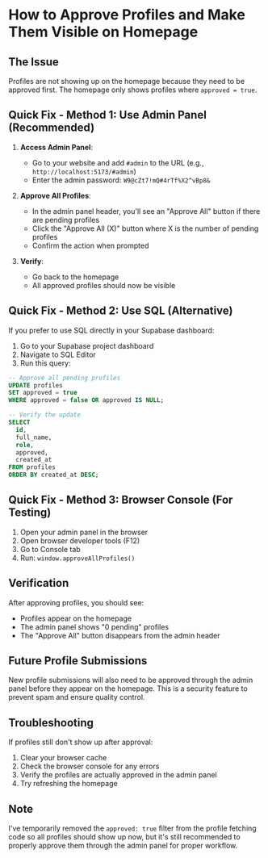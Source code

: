 # How to Approve Profiles and Make Them Visible on Homepage

## The Issue
Profiles are not showing up on the homepage because they need to be approved first. The homepage only shows profiles where `approved = true`.

## Quick Fix - Method 1: Use Admin Panel (Recommended)

1. **Access Admin Panel**:
   - Go to your website and add `#admin` to the URL (e.g., `http://localhost:5173/#admin`)
   - Enter the admin password: `W9@cZt7!mQ#4rTf%X2^vBp8&`

2. **Approve All Profiles**:
   - In the admin panel header, you'll see an "Approve All" button if there are pending profiles
   - Click the "Approve All (X)" button where X is the number of pending profiles
   - Confirm the action when prompted

3. **Verify**:
   - Go back to the homepage
   - All approved profiles should now be visible

## Quick Fix - Method 2: Use SQL (Alternative)

If you prefer to use SQL directly in your Supabase dashboard:

1. Go to your Supabase project dashboard
2. Navigate to SQL Editor
3. Run this query:

```sql
-- Approve all pending profiles
UPDATE profiles 
SET approved = true 
WHERE approved = false OR approved IS NULL;

-- Verify the update
SELECT 
  id,
  full_name,
  role,
  approved,
  created_at
FROM profiles 
ORDER BY created_at DESC;
```

## Quick Fix - Method 3: Browser Console (For Testing)

1. Open your admin panel in the browser
2. Open browser developer tools (F12)
3. Go to Console tab
4. Run: `window.approveAllProfiles()`

## Verification

After approving profiles, you should see:
- Profiles appear on the homepage
- The admin panel shows "0 pending" profiles
- The "Approve All" button disappears from the admin header

## Future Profile Submissions

New profile submissions will also need to be approved through the admin panel before they appear on the homepage. This is a security feature to prevent spam and ensure quality control.

## Troubleshooting

If profiles still don't show up after approval:
1. Clear your browser cache
2. Check the browser console for any errors
3. Verify the profiles are actually approved in the admin panel
4. Try refreshing the homepage

## Note

I've temporarily removed the `approved: true` filter from the profile fetching code so all profiles should show up now, but it's still recommended to properly approve them through the admin panel for proper workflow.
